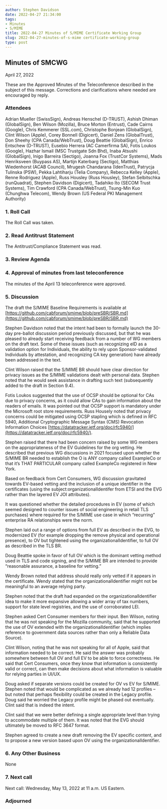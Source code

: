 ```yaml
---
author: Stephen Davidson
date: 2022-04-27 21:34:00
tags:
- Minutes
- S/MIME
title: 2022-04-27 Minutes of S/MIME Certificate Working Group
slug: 2022-04-27-minutes-of-s-mime certificate-working-group
type: post
---
```


## Minutes of SMCWG

April 27, 2022

These are the Approved Minutes of the Teleconference described in the subject of this message. Corrections and clarifications where needed are encouraged by reply.

### Attendees

Adrian Mueller (SwissSign), Andreas Henschel (D-TRUST), Ashish Dhiman (GlobalSign), Ben Wilson (Mozilla), Bruce Morton (Entrust), Cade Cairns (Google), Chris Kemmerer (SSL.com), Christophe Bonjean (GlobalSign), Clint Wilson (Apple), Corey Bonnell (Digicert), Daniel Zens (GlobalTrust), Don Sheehy (CPA Canada/WebTrust), Doug Beattie (GlobalSign), Enrico Entschew (D-TRUST), Eusebio Herrera (AC Camerfirma SA), Fotis Loukos (Google), Hazhar Ismail (MSC Trustgate Sdn Bhd), Inaba Atsushi (GlobalSign), Inigo Barreira (Sectigo), Joanna Fox (TrustCor Systems), Mads Henriksveen (Buypass AS), Martijn Katerbarg (Sectigo), Matthias Wiedenhorst (ACAB Council), Mrugesh Chandarana (IdenTrust), Patrycja Tulinska (PSW), Pekka Lahtiharju (Telia Company), Rebecca Kelley (Apple), Renne Rodriguez (Apple), Russ Housley (Russ Housley), Stefan Selbitschka (runQuadrat), Stephen Davidson (Digicert), Tadahiko Ito (SECOM Trust Systems), Tim Crawford (CPA Canada/WebTrust), Tsung-Min Kuo (Chunghwa Telecom), Wendy Brown (US Federal PKI Management Authority)

### 1. Roll Call

The Roll Call was taken.

### 2. Read Antitrust Statement

The Antitrust/Compliance Statement was read.

### 3. Review Agenda

### 4. Approval of minutes from last teleconference

The minutes of the April 13 teleconference were approved.

### 5. Discussion

The draft the S/MIME Baseline Requirements is available at [https://github.com/cabforum/smime/blob/preSBR/SBR.md](https://github.com/cabforum/smime/blob/preSBR/SBR.md)

Stephen Davidson noted that the intent had been to formally launch the 30-day pre-ballot discussion period previously discussed, but that he was pleased to already start receiving feedback from a number of WG members on the draft text. Some of these issues (such as recognizing eID as a validation option for Individuals, the ability to rely upon Sponsor-validated Individuals by attestation, and recognizing CA key generation) have already been addressed in the text.

Clint Wilson raised that the S/MIME BR should have clear direction for privacy issues as the S/MIME validations dealt with personal data. Stephen noted that he would seek assistance in drafting such text (subsequently added to the draft in Section 9.4).

Fotis Loukos suggested that the use of OCSP should be optional for CAs due to privacy concerns, as it could allow CAs to gain information about the readers of emails. It was pointed out that OCSP support is mandatory under the Microsoft root store requirements. Russ Housely noted that privacy concerns could be mitigated using OCSP stapling which is defined in RFC 5940, Additional Cryptographic Message Syntax (CMS) Revocation Information Choices [https://datatracker.ietf.org/doc/rfc5940/](https://datatracker.ietf.org/doc/rfc5940/).

Stephen raised that there had been concern raised by some WG members on the appropriateness of the EV Guidelines for the org vetting. He described that previous WG discussions in 2021 focused upon whether the S/MIME BR needed to establish the O is ANY company called ExampleCo or that it’s THAT PARTICULAR company called ExampleCo registered in New York.

Based on feedback from Cert Consumers, WG discussion gravitated towards EV-based vetting and the inclusion of a unique identifier in the certificates (using the subject:organizationalIdentifer from ETSI and the EVG rather than the layered EV JOI attributes).

It was questioned whether the detailed procedures in EV (some of which seemed designed to counter issues of social engineering in retail TLS purchases) where required for the S/MIME use case in which “recurring” enterprise RA relationships were the norm.

Stephen laid out a range of options from full EV as described in the EVG, to modernized EV (for example dropping the remove physical and operational presence), to OV but tightened using the organizationalIdentifier, to full OV as described in the TLS BR.

Doug Beattie spoke in favor of full OV which is the dominant vetting method used in TLS and code signing, and the S/MIME BR are intended to provide “reasonable assurance, a baseline for vetting.”

Wendy Brown noted that address should really only vetted if it appears in the certificate. Wendy stated that the organizationalIdentifier might not be meaningful to an average relying party.

Stephen noted that the draft had expanded on the organizationalIdentifier idea to make it more expansive allowing a wider array of tax numbers, support for state level registries, and the use of corroborated LEI.

Stephen asked Cert Consumer members for their input. Ben Wilson, noting that he was not speaking for the Mozilla community, said that he supported the use of OV extended with the organizationalIdentifier (which implies reference to government data sources rather than only a Reliable Data Source).

Clint Wilson, noting that he was not speaking for all of Apple, said that information needed to be correct. He said the answer was probably somewhere between full OV and full EV to be able to force correctness. He said that Cert Consumers, once they know that information is consistently valid or correct, can then make decisions about what information is valuable for relying parties in UI/UX.

Doug asked if separate versions could be created for OV vs EV for S/MIME. Stephen noted that would be complicated as we already had 12 profiles – but noted that perhaps flexibility could be created in the Legacy profile. Doug said he worried the Legacy profile might be phased out eventually. Clint said that is indeed the intent.

Clint said that we were better defining a single appropriate level than trying to accommodate multiple of them. It was noted that the EVG should ultimately be moved to RFC 3647 format.

Stephen agreed to create a new draft removing the EV specific content, and to propose a new version based upon OV using the organizationalIdentifier.

### 6. Any Other Business

None

### 7. Next call

Next call: Wednesday, May 13, 2022 at 11 a.m. US Eastern.

### Adjourned